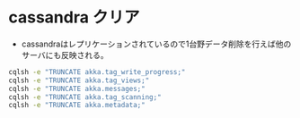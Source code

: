 # cassandra クリア
- cassandraはレプリケーションされているので1台野データ削除を行えば他のサーバにも反映される。

```bash {cmd: ["ssh", "{{servers.cassandra[0]}}"]}
cqlsh -e "TRUNCATE akka.tag_write_progress;"
cqlsh -e "TRUNCATE akka.tag_views;"
cqlsh -e "TRUNCATE akka.messages;"
cqlsh -e "TRUNCATE akka.tag_scanning;"
cqlsh -e "TRUNCATE akka.metadata;"
```
